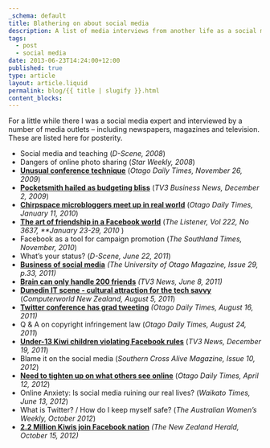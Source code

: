 ```yaml
---
_schema: default
title: Blathering on about social media
description: A list of media interviews from another life as a social media expert.
tags:
  - post
  - social media
date: 2013-06-23T14:24:00+12:00
published: true
type: article
layout: article.liquid
permalink: blog/{{ title | slugify }}.html
content_blocks:
---
```

For a little while there I was a social media expert and interviewed by a number of media outlets – including newspapers, magazines and television. These are listed here for posterity.

* Social media and teaching (*D-Scene, 2008*)
* Dangers of online photo sharing (*Star Weekly, 2008*)
* <a href="https://href.li/?http://www.odt.co.nz/on-campus/university-otago/83428/unusual-conference-technique" target="_blank" rel="noopener"><strong><u>Unusual conference technique</u></strong></a> (*Otago Daily Times, November 26, 2009*)
* [**<u>Pocketsmith hailed as budgeting bliss</u>**](https://href.li/?http://www.3news.co.nz/Pocketsmith-hailed-as-budgeting-bliss-/tabid/369/articleID/132225/cat/41/Default.aspx) (*TV3 Business News, December 2, 2009*)
* <a href="https://href.li/?http://www.odt.co.nz/your-town/dunedin/88591/chirpspace-microbloggers-meet-real-world" target="_blank" rel="noopener"><strong><u>Chirpspace microbloggers meet up in real world</u></strong></a> (*Otago Daily Times, January 11, 2010*)
* [**<u>The art of friendship in a Facebook world</u>**](https://href.li/?http://www.listener.co.nz/issue/3637/features/14786/the_art_of_friendship_in_a_facebook_world.html) (*The Listener, Vol 222, No 3637, \*\*January 23-29, 2010* )
* Facebook as a tool for campaign promotion (*The Southland Times, November, 2010*)
* What’s your status? (*D-Scene, June 22, 2011*)
* [**<u>Business of social media</u>**](https://href.li/?http://www.otago.ac.nz/news/otagomagazine/otago020655.pdf) *(The University of Otago Magazine, Issue 29, p.33, 2011)*
* <a href="https://href.li/?http://www.3news.co.nz/Brain-can-only-handle-200-friends---research/tabid/1160/articleID/214342/Default.aspx" target="_blank" rel="noopener"><strong><u>Brain can only handle 200 friends</u></strong></a> *(TV3 News, June 8, 2011)*
* <a href="https://href.li/?http://www.computerworld.co.nz/article/495732/dunedin_it_scene_-_cultural_attraction_tech_savvy" target="_blank" rel="noopener"><strong><u>Dunedin IT scene - cultural attraction for the tech savvy</u></strong></a> (*Computerworld New Zealand, August 5, 2011*)
* <a href="https://href.li/?http://www.odt.co.nz/campus/university-otago/173687/twitter-conference-has-grads-tweeting" target="_blank" rel="noopener"><strong><u>Twitter conference has grad tweeting</u></strong></a> *(Otago Daily Times, August 16, 2011)*
* Q & A on copyright infringement law (*Otago Daily Times, August 24, 2011*)
* <a href="https://href.li/?http://www.3news.co.nz/Under-13-Kiwi-children-violating-Facebook-rules/tabid/423/articleID/237138/Default.aspx" target="_blank" rel="noopener"><strong><u>Under-13 Kiwi children violating Facebook rules</u></strong></a> (*TV3 News, December 19, 2011*)
* Blame it on the social media (*Southern Cross Alive Magazine, Issue 10, 2012*)
* <a href="https://href.li/?http://www.odt.co.nz/news/dunedin/205044/need-tighten-what-others-see-online" target="_blank" rel="noopener"><strong><u>Need to tighten up on what others see online</u></strong></a> (*Otago Daily Times, April 12, 2012*)
* Online Anxiety: Is social media ruining our real lives? (*Waikato Times, June 13, 2012*)
* What is Twitter? / How do I keep myself safe? (*The Australian Women’s Weekly, October 2012*)
* <a href="https://href.li/?http://www.nzherald.co.nz/nz/news/article.cfm?c_id=1&amp;objectid=10840496" target="_blank" rel="noopener"><strong><u>2.2 Million Kiwis join Facebook nation</u></strong></a> *(The New Zealand Herald, October 15, 2012)*